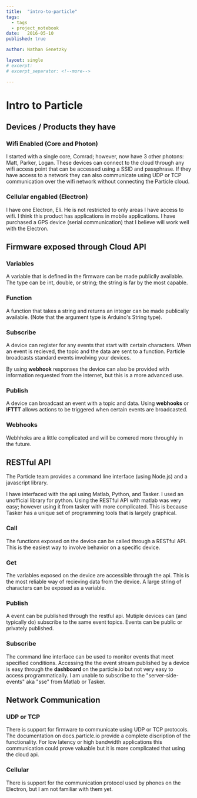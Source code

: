 ```yaml
---
title:  "intro-to-particle"
tags:
  - tags
  - project_notebook
date:   2016-05-10
published: true

author: Nathan Genetzky

layout: single
# excerpt:
# excerpt_separator: <!--more-->

---
```



# Intro to Particle

## Devices / Products they have

### Wifi Enabled (Core and Photon)

I started with a single core, Comrad; however, now have 3 other photons: Matt,
Parker, Logan. These devices can connect to the cloud through any wifi access
point that can be accessed using a SSID and passphrase. If they have access to
a network they can also communicate using UDP or TCP communication over the
wifi network without connecting the Particle cloud.

### Cellular engabled (Electron)

I have one Electron, Eli. He is not restricted to only areas I have access to
wifi. I think this product has applications in mobile applications. I have
purchased a GPS device (serial communication) that I believe will work well
with the Electron.

## Firmware exposed through Cloud API

### Variables

A variable that is defined in the firmware can be made publiclly available.
The type can be int, double, or string; the string is far by the most capable.

### Function

A function that takes a string and returns an integer can be made publically
available. (Note that the argument type is Arduino's String type).

### Subscribe

A device can register for any events that start with certain characters. When
an event is recieved, the topic and the data are sent to a function. Particle
broadcasts standard events involving your devices.

By using **webhook** responses the device can also be provided with information
requested from the internet, but this is a more advanced use.

### Publish

A device can broadcast an event with a topic and data. Using **webhooks** or
**IFTTT** allows actions to be triggered when certain events are broadcasted. 

### Webhooks

Webhhoks are a little complicated and will be comered more throughly in the
future.

## RESTful API

The Particle team provides a command line interface (using Node.js) and a
javascript library.

I have interfaced with the api using Matlab, Python, and Tasker. I used an
unofficial library for python. Using the RESTful API with matlab was very
easy; however using it from tasker with more complicated. This is because
Tasker has a unique set of programming tools that is largely graphical.

### Call

The functions exposed on the device can be called through a RESTful API. This
is the easiest way to involve behavior on a specific device. 

### Get

The variables exposed on the device are accessible through the api. This is
the most reliable way of recieving data from the device. A large string of
characters can be exposed as a variable.

### Publish

A event can be published through the restful api. Mutiple devices can (and
typically do) subscribe to the same event topics. Events can be public or
privately published.

### Subscribe

The command line interface can be used to monitor events that meet specified
conditions. Accessing the the event stream published by a device is easy through
the **dashboard** on the particle.io but not very easy to access
programmatically. I am unable to subscribe to the "server-side-events" aka
"sse" from Matlab or Tasker.

## Network Communication

### UDP or TCP

There is support for firmware to communicate using UDP or TCP protocols. The
documentation on docs.particle.io provide a complete discription of the
functionality. For low latency or high bandwidth applications this
communication could prove valuable but it is more complicated that using the
cloud api.

### Cellular

There is support for the communication protocol used by phones on the
Electron, but I am not familiar with them yet.
